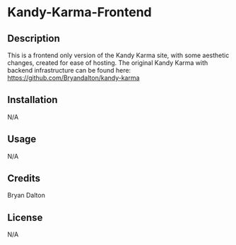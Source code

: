 # Kandy-Karma-Frontend

## Description

This is a frontend only version of the Kandy Karma site, with some aesthetic changes, created for ease of hosting. The original Kandy Karma with backend infrastructure can be found here: https://github.com/Bryandalton/kandy-karma 

## Installation

N/A

## Usage

N/A

## Credits

Bryan Dalton

## License
N/A